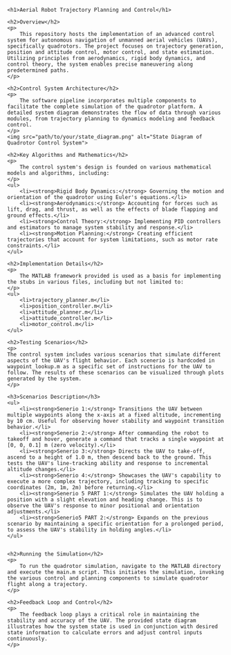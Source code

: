 <!DOCTYPE html>
<html lang="en">
<head>
    <meta charset="UTF-8">
    <title>Aerial Robot Trajectory Planning and Control</title>
    <style>
        body { font-family: Arial, sans-serif; }
        img { max-width: 100%; height: auto; }
    </style>
</head>
<body>

    <h1>Aerial Robot Trajectory Planning and Control</h1>

    <h2>Overview</h2>
    <p>
        This repository hosts the implementation of an advanced control system for autonomous navigation of unmanned aerial vehicles (UAVs), specifically quadrotors. The project focuses on trajectory generation, position and attitude control, motor control, and state estimation. Utilizing principles from aerodynamics, rigid body dynamics, and control theory, the system enables precise maneuvering along predetermined paths.
    </p>

    <h2>Control System Architecture</h2>
    <p>
        The software pipeline incorporates multiple components to facilitate the complete simulation of the quadrotor platform. A detailed system diagram demonstrates the flow of data through various modules, from trajectory planning to dynamics modeling and feedback control.
    </p>
    <img src="path/to/your/state_diagram.png" alt="State Diagram of Quadrotor Control System">

    <h2>Key Algorithms and Mathematics</h2>
    <p>
        The control system's design is founded on various mathematical models and algorithms, including:
    </p>
    <ul>
        <li><strong>Rigid Body Dynamics:</strong> Governing the motion and orientation of the quadrotor using Euler's equations.</li>
        <li><strong>Aerodynamics:</strong> Accounting for forces such as lift, drag, and thrust, as well as the effects of blade flapping and ground effects.</li>
        <li><strong>Control Theory:</strong> Implementing PID controllers and estimators to manage system stability and response.</li>
        <li><strong>Motion Planning:</strong> Creating efficient trajectories that account for system limitations, such as motor rate constraints.</li>
    </ul>

    <h2>Implementation Details</h2>
    <p>
        The MATLAB framework provided is used as a basis for implementing the stubs in various files, including but not limited to:
    </p>
    <ul>
        <li>trajectory_planner.m</li>
        <li>position_controller.m</li>
        <li>attitude_planner.m</li>
        <li>attitude_controller.m</li>
        <li>motor_control.m</li>
    </ul>
    
    <h2>Testing Scenarios</h2>
    <p>
    The control system includes various scenarios that simulate different aspects of the UAV's flight behavior. Each scenerio is hardcoded in waypoint_lookup.m as a specific set of instructions for the UAV to follow. The results of these scenarios can be visualized through plots generated by the system.
    </p>

    <h3>Scenarios Description</h3>
    <ul>
        <li><strong>Senerio 1:</strong> Transitions the UAV between multiple waypoints along the x-axis at a fixed altitude, incrementing by 10 cm. Useful for observing hover stability and waypoint transition behavior.</li>
        <li><strong>Senerio 2:</strong> After commanding the robot to takeoff and hover, generate a command that tracks a single waypoint at [0, 0, 0.1] m (zero velocity).</li>
        <li><strong>Senerio 3:</strong> Directs the UAV to take-off, ascend to a height of 1.0 m, then descend back to the ground. This tests the UAV's line-tracking ability and response to incremental altitude changes.</li>
        <li><strong>Senerio 4:</strong> Showcases the UAV's capability to execute a more complex trajectory, including tracking to specific coordinates (2m, 1m, 2m) before returning.</li>
        <li><strong>Senerio 5 PART 1:</strong> Simulates the UAV holding a position with a slight elevation and heading change. This is to observe the UAV's response to minor positional and orientation adjustments.</li>
        <li><strong>Senerio5 PART 2:</strong> Expands on the previous scenario by maintaining a specific orientation for a prolonged period, to assess the UAV's stability in holding angles.</li>
    </ul>

    
    <h2>Running the Simulation</h2>
    <p>
        To run the quadrotor simulation, navigate to the MATLAB directory and execute the main.m script. This initiates the simulation, invoking the various control and planning components to simulate quadrotor flight along a trajectory. 
    </p>
    
    <h2>Feedback Loop and Control</h2>
    <p>
        The feedback loop plays a critical role in maintaining the stability and accuracy of the UAV. The provided state diagram illustrates how the system state is used in conjunction with desired state information to calculate errors and adjust control inputs continuously.
    </p>
    

</body>
</html>


